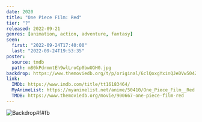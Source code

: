 ```yaml
---
date: 2020
title: "One Piece Film: Red"
tier: "?"
released: 2022-09-21
genres: [animation, action, adventure, fantasy]
seen:
  first: "2022-09-24T17:40:00"
  last: "2022-09-24T19:53:35"
poster:
  source: tmdb
  path: m80kPdrmmtEh9wlLroCp0bwUGH0.jpg
backdrop: https://www.themoviedb.org/t/p/original/6clQoxgYxinQJeDVw504Zn4Ff2q.jpg
link:
  IMDb: https://www.imdb.com/title/tt16183464/
  MyAnimeList: https://myanimelist.net/anime/50410/One_Piece_Film__Red
  TMDB: https://www.themoviedb.org/movie/900667-one-piece-film-red
---
```


![Backdrop#f#fb](https://www.themoviedb.org/t/p/original/Ach0puWzxuO2imh1yWEUK7CGsx.jpg "Source: TMDB")
